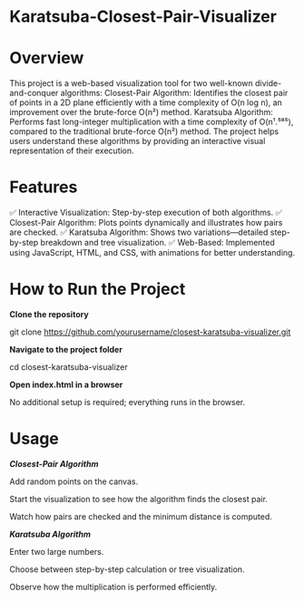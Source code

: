 # Karatsuba-Closest-Pair-Visualizer
# Overview

This project is a web-based visualization tool for two well-known divide-and-conquer algorithms:
Closest-Pair Algorithm: Identifies the closest pair of points in a 2D plane efficiently with a time complexity of O(n log n), an improvement over the brute-force O(n²) method.
Karatsuba Algorithm: Performs fast long-integer multiplication with a time complexity of O(n¹.⁵⁸⁵), compared to the traditional brute-force O(n²) method.
The project helps users understand these algorithms by providing an interactive visual representation of their execution.

# Features
✅ Interactive Visualization: Step-by-step execution of both algorithms.
✅ Closest-Pair Algorithm: Plots points dynamically and illustrates how pairs are checked.
✅ Karatsuba Algorithm: Shows two variations—detailed step-by-step breakdown and tree visualization.
✅ Web-Based: Implemented using JavaScript, HTML, and CSS, with animations for better understanding.

# How to Run the Project
**Clone the repository**

git clone https://github.com/yourusername/closest-karatsuba-visualizer.git

**Navigate to the project folder**

cd closest-karatsuba-visualizer

**Open index.html in a browser**

No additional setup is required; everything runs in the browser.

# Usage

_**Closest-Pair Algorithm**_

Add random points on the canvas.

Start the visualization to see how the algorithm finds the closest pair.

Watch how pairs are checked and the minimum distance is computed.

_**Karatsuba Algorithm**_

Enter two large numbers.

Choose between step-by-step calculation or tree visualization.

Observe how the multiplication is performed efficiently.
